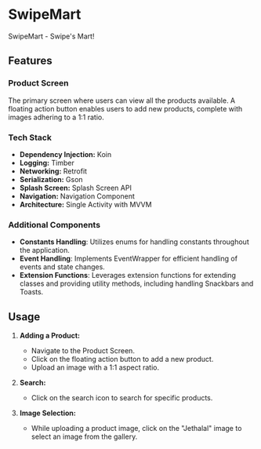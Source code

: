 # SwipeMart

SwipeMart - Swipe's Mart!

## Features

### Product Screen

The primary screen where users can view all the products available. A floating action button enables users to add new products, complete with images adhering to a 1:1 ratio.

### Tech Stack

- **Dependency Injection:** Koin
- **Logging:** Timber
- **Networking:** Retrofit
- **Serialization:** Gson
- **Splash Screen:** Splash Screen API
- **Navigation:** Navigation Component
- **Architecture:** Single Activity with MVVM

### Additional Components
- **Constants Handling**: Utilizes enums for handling constants throughout the application.
- **Event Handling**: Implements EventWrapper for efficient handling of events and state changes.
- **Extension Functions**: Leverages extension functions for extending classes and providing utility methods, including handling Snackbars and Toasts.

## Usage

1. **Adding a Product:**
   - Navigate to the Product Screen.
   - Click on the floating action button to add a new product.
   - Upload an image with a 1:1 aspect ratio.

2. **Search:**
   - Click on the search icon to search for specific products.

3. **Image Selection:**
   - While uploading a product image, click on the "Jethalal" image to select an image from the gallery.
